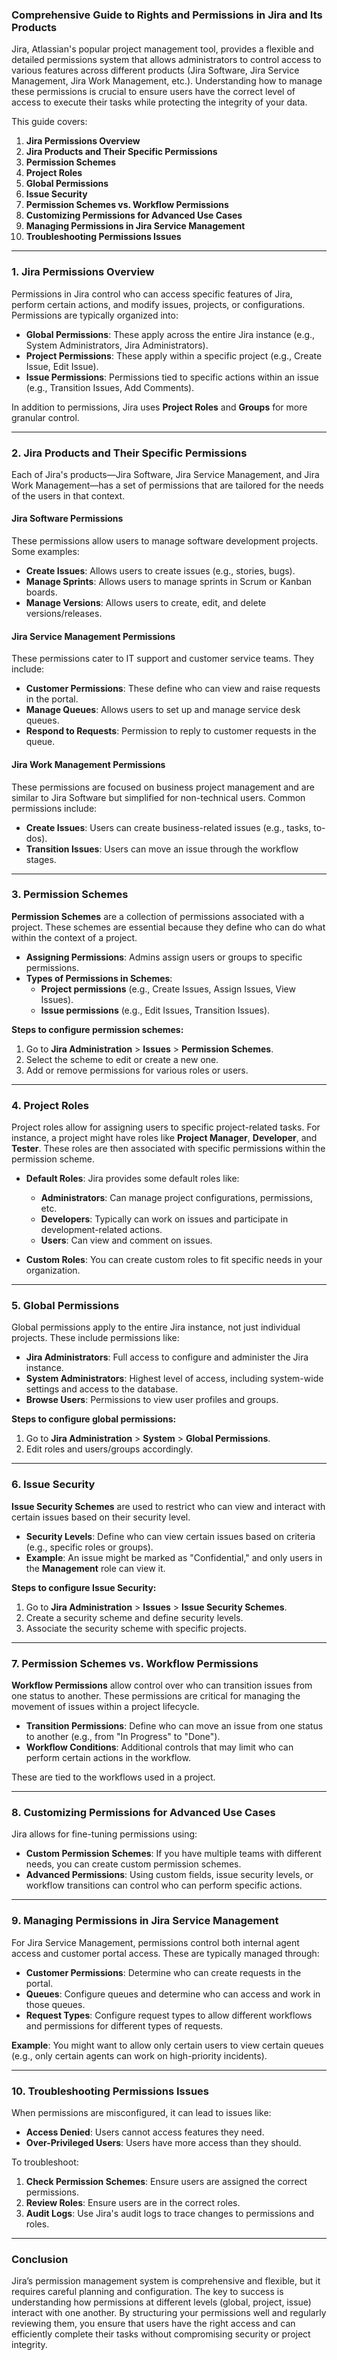 ### Comprehensive Guide to Rights and Permissions in Jira and Its Products

Jira, Atlassian's popular project management tool, provides a flexible and detailed permissions system that allows administrators to control access to various features across different products (Jira Software, Jira Service Management, Jira Work Management, etc.). Understanding how to manage these permissions is crucial to ensure users have the correct level of access to execute their tasks while protecting the integrity of your data.

This guide covers:

1. **Jira Permissions Overview**
2. **Jira Products and Their Specific Permissions**
3. **Permission Schemes**
4. **Project Roles**
5. **Global Permissions**
6. **Issue Security**
7. **Permission Schemes vs. Workflow Permissions**
8. **Customizing Permissions for Advanced Use Cases**
9. **Managing Permissions in Jira Service Management**
10. **Troubleshooting Permissions Issues**

---

### 1. **Jira Permissions Overview**

Permissions in Jira control who can access specific features of Jira, perform certain actions, and modify issues, projects, or configurations. Permissions are typically organized into:

- **Global Permissions**: These apply across the entire Jira instance (e.g., System Administrators, Jira Administrators).
- **Project Permissions**: These apply within a specific project (e.g., Create Issue, Edit Issue).
- **Issue Permissions**: Permissions tied to specific actions within an issue (e.g., Transition Issues, Add Comments).
  
In addition to permissions, Jira uses **Project Roles** and **Groups** for more granular control.

---

### 2. **Jira Products and Their Specific Permissions**

Each of Jira's products—Jira Software, Jira Service Management, and Jira Work Management—has a set of permissions that are tailored for the needs of the users in that context.

#### **Jira Software Permissions**
These permissions allow users to manage software development projects. Some examples:
- **Create Issues**: Allows users to create issues (e.g., stories, bugs).
- **Manage Sprints**: Allows users to manage sprints in Scrum or Kanban boards.
- **Manage Versions**: Allows users to create, edit, and delete versions/releases.

#### **Jira Service Management Permissions**
These permissions cater to IT support and customer service teams. They include:
- **Customer Permissions**: These define who can view and raise requests in the portal.
- **Manage Queues**: Allows users to set up and manage service desk queues.
- **Respond to Requests**: Permission to reply to customer requests in the queue.

#### **Jira Work Management Permissions**
These permissions are focused on business project management and are similar to Jira Software but simplified for non-technical users. Common permissions include:
- **Create Issues**: Users can create business-related issues (e.g., tasks, to-dos).
- **Transition Issues**: Users can move an issue through the workflow stages.
  
---

### 3. **Permission Schemes**

**Permission Schemes** are a collection of permissions associated with a project. These schemes are essential because they define who can do what within the context of a project.

- **Assigning Permissions**: Admins assign users or groups to specific permissions.
- **Types of Permissions in Schemes**: 
    - **Project permissions** (e.g., Create Issues, Assign Issues, View Issues).
    - **Issue permissions** (e.g., Edit Issues, Transition Issues).
  
**Steps to configure permission schemes:**
1. Go to **Jira Administration** > **Issues** > **Permission Schemes**.
2. Select the scheme to edit or create a new one.
3. Add or remove permissions for various roles or users.

---

### 4. **Project Roles**

Project roles allow for assigning users to specific project-related tasks. For instance, a project might have roles like **Project Manager**, **Developer**, and **Tester**. These roles are then associated with specific permissions within the permission scheme.

- **Default Roles**: Jira provides some default roles like:
    - **Administrators**: Can manage project configurations, permissions, etc.
    - **Developers**: Typically can work on issues and participate in development-related actions.
    - **Users**: Can view and comment on issues.
  
- **Custom Roles**: You can create custom roles to fit specific needs in your organization.

---

### 5. **Global Permissions**

Global permissions apply to the entire Jira instance, not just individual projects. These include permissions like:
- **Jira Administrators**: Full access to configure and administer the Jira instance.
- **System Administrators**: Highest level of access, including system-wide settings and access to the database.
- **Browse Users**: Permissions to view user profiles and groups.
  
**Steps to configure global permissions:**
1. Go to **Jira Administration** > **System** > **Global Permissions**.
2. Edit roles and users/groups accordingly.

---

### 6. **Issue Security**

**Issue Security Schemes** are used to restrict who can view and interact with certain issues based on their security level.

- **Security Levels**: Define who can view certain issues based on criteria (e.g., specific roles or groups).
- **Example**: An issue might be marked as "Confidential," and only users in the **Management** role can view it.

**Steps to configure Issue Security:**
1. Go to **Jira Administration** > **Issues** > **Issue Security Schemes**.
2. Create a security scheme and define security levels.
3. Associate the security scheme with specific projects.

---

### 7. **Permission Schemes vs. Workflow Permissions**

**Workflow Permissions** allow control over who can transition issues from one status to another. These permissions are critical for managing the movement of issues within a project lifecycle.

- **Transition Permissions**: Define who can move an issue from one status to another (e.g., from "In Progress" to "Done").
- **Workflow Conditions**: Additional controls that may limit who can perform certain actions in the workflow.

These are tied to the workflows used in a project.

---

### 8. **Customizing Permissions for Advanced Use Cases**

Jira allows for fine-tuning permissions using:
- **Custom Permission Schemes**: If you have multiple teams with different needs, you can create custom permission schemes.
- **Advanced Permissions**: Using custom fields, issue security levels, or workflow transitions can control who can perform specific actions.

---

### 9. **Managing Permissions in Jira Service Management**

For Jira Service Management, permissions control both internal agent access and customer portal access. These are typically managed through:
- **Customer Permissions**: Determine who can create requests in the portal.
- **Queues**: Configure queues and determine who can access and work in those queues.
- **Request Types**: Configure request types to allow different workflows and permissions for different types of requests.

**Example**: You might want to allow only certain users to view certain queues (e.g., only certain agents can work on high-priority incidents).

---

### 10. **Troubleshooting Permissions Issues**

When permissions are misconfigured, it can lead to issues like:
- **Access Denied**: Users cannot access features they need.
- **Over-Privileged Users**: Users have more access than they should.

To troubleshoot:
1. **Check Permission Schemes**: Ensure users are assigned the correct permissions.
2. **Review Roles**: Ensure users are in the correct roles.
3. **Audit Logs**: Use Jira's audit logs to trace changes to permissions and roles.

---

### Conclusion

Jira’s permission management system is comprehensive and flexible, but it requires careful planning and configuration. The key to success is understanding how permissions at different levels (global, project, issue) interact with one another. By structuring your permissions well and regularly reviewing them, you ensure that users have the right access and can efficiently complete their tasks without compromising security or project integrity.

